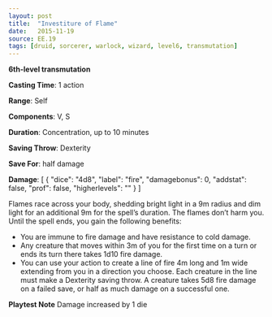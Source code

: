 ```yaml
---
layout: post
title:  "Investiture of Flame"
date:   2015-11-19
source: EE.19
tags: [druid, sorcerer, warlock, wizard, level6, transmutation]
---
```


**6th-level transmutation**

**Casting Time**: 1 action

**Range**: Self

**Components**: V, S

**Duration**: Concentration, up to 10 minutes

**Saving Throw**: Dexterity

**Save For**: half damage

**Damage**: [ { "dice": "4d8", "label": "fire", "damagebonus": 0, "addstat": false, "prof": false, "higherlevels": "" } ]

Flames race across your body, shedding bright light in a 9m radius and dim light for an additional 9m for the spell’s duration. The flames don’t harm you. Until the spell ends, you gain the following benefits:

* You are immune to fire damage and have resistance to cold damage.
* Any creature that moves within 3m of you for the first time on a turn or ends its turn there takes 1d10 fire damage.
* You can use your action to create a line of fire 4m long and 1m wide extending from you in a direction you choose. Each creature in the line must make a Dexterity saving throw. A creature takes 5d8 fire damage on a failed save, or half as much damage on a successful one.

**Playtest Note** Damage increased by 1 die
